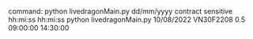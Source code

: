 command:
python livedragonMain.py dd/mm/yyyy contract sensitive hh:mi:ss hh:mi:ss
python livedragonMain.py 10/08/2022 VN30F2208 0.5 09:00:00 14:30:00